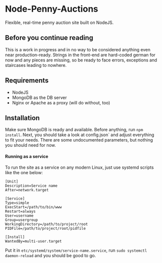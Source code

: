 # Node-Penny-Auctions
Flexible, real-time penny auction site built on NodeJS.

## Before you continue reading
This is a work in progress and in no way to be considered anything even near production-ready. Strings in the front-end
are hard-coded german for now and any pieces are missing, so be ready to face errors, exceptions and staircases leading 
to nowhere.

## Requirements
- NodeJS
- MongoDB as the DB server
- Nginx or Apache as a proxy (will do without, too)

## Installation
Make sure MongoDB is ready and available. Before anything, run `npm install`. Next, you should take a look at 
config.json` and adjust everything to fit your needs. There are some undocumented parameters, but nothing you should
need for now.

#### Running as a service
To run the site as a service on any modern Linux, just use systemd scripts like the one below:

    [Unit]
    Description=Service name
    After=network.target
    
    [Service]
    Type=simple
    ExecStart=/path/to/bin/www
    Restart=always
    User=username
    Group=usergroup
    WorkingDirectory=/path/to/project/root
    PIDFile=/path/to/project/root/pidfile
    
    [Install]
    WantedBy=multi-user.target
    
Put it in `etc/systemd/system/service-name.service`, run `sudo systemctl daemon-reload` and you should be good to go.
